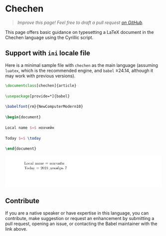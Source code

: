 # Chechen

<blockquote>
  <p><em>Improve this page! Feel free to draft a pull request <a href="https://github.com/latex3/babel/tree/docs/docs">on GitHub</a>.</em></p>
</blockquote>

This page offers basic guidance on typesetting a LaTeX document in the
Chechen language using the Cyrillic script.

## Support with `ini` locale file

Here is a minimal sample file with `chechen` as the main language
(assuming `luatex`, which is the recommended engine, and `babel` ≥24.14,
although it may work with previous versions).

```tex
\documentclass[chechen]{article}

\usepackage[provide=*]{babel}

\babelfont{rm}{NewComputerModern10}

\begin{document}

Local name $=$ нохчийн

Today $=$ \today

\end{document}
```

![](../media/locale-chechen.png)

## Contribute

If you are a native speaker or have expertise in this language, you can
contribute, make suggestion or request an enhancement by submitting a
pull request, opening an issue, or contacting the Babel maintainer with
the link above.